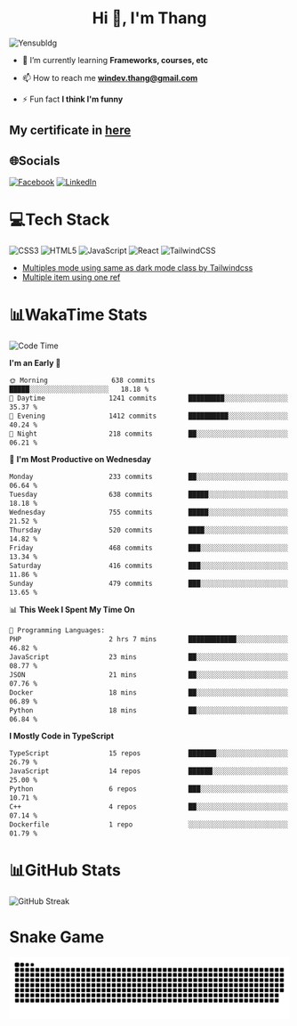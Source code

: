 <h1 align="center">Hi 👋, I'm Thang</h1>

![Yensubldg](https://readme-typing-svg.demolab.com?font=Fira+Code&weight=600&pause=1000&color=F5F5F2&center=true&vCenter=true&width=435&lines=Trying+to+be+a+Software+Engineering)

<!--
![](https://komarev.com/ghpvc/?username=yensubldg&label=Visitors+Count&color=brightgreen) -->

- 🌱 I’m currently learning **Frameworks, courses, etc**

- 📫 How to reach me **<windev.thang@gmail.com>**

- ⚡ Fun fact **I think I'm funny**

## My certificate in [here](./MY_CERTIFICATE.md)

## 🌐Socials

[![Facebook](https://img.shields.io/badge/Facebook-%231877F2.svg?logo=Facebook&logoColor=white)](https://facebook.com/yensubldg) [![LinkedIn](https://img.shields.io/badge/LinkedIn-%230077B5.svg?logo=linkedin&logoColor=white)](https://linkedin.com/in/yensubldg)

# 💻Tech Stack

![CSS3](https://img.shields.io/badge/css3-%231572B6.svg?style=for-the-badge&logo=css3&logoColor=white) ![HTML5](https://img.shields.io/badge/html5-%23E34F26.svg?style=for-the-badge&logo=html5&logoColor=white) ![JavaScript](https://img.shields.io/badge/javascript-%23323330.svg?style=for-the-badge&logo=javascript&logoColor=%23F7DF1E) ![React](https://img.shields.io/badge/react-%2320232a.svg?style=for-the-badge&logo=react&logoColor=%2361DAFB) ![TailwindCSS](https://img.shields.io/badge/tailwindcss-%2338B2AC.svg?style=for-the-badge&logo=tailwind-css&logoColor=white)

<!-- BLOG-POST-LIST:START -->
- [Multiples mode using same as dark mode class by Tailwindcss](https://dev.to/yensubldg/multiples-mode-using-same-as-dark-mode-class-by-tailwindcss-56p4)
- [Multiple item using one ref](https://dev.to/yensubldg/multiple-item-using-one-ref-1288)
<!-- BLOG-POST-LIST:END -->

# 📊WakaTime Stats

<!--START_SECTION:waka-->
![Code Time](http://img.shields.io/badge/Code%20Time-3%2C310%20hrs%2014%20mins-blue)

**I'm an Early 🐤** 

```text
🌞 Morning                638 commits         █████░░░░░░░░░░░░░░░░░░░░   18.18 % 
🌆 Daytime                1241 commits        █████████░░░░░░░░░░░░░░░░   35.37 % 
🌃 Evening                1412 commits        ██████████░░░░░░░░░░░░░░░   40.24 % 
🌙 Night                  218 commits         ██░░░░░░░░░░░░░░░░░░░░░░░   06.21 % 
```
📅 **I'm Most Productive on Wednesday** 

```text
Monday                   233 commits         ██░░░░░░░░░░░░░░░░░░░░░░░   06.64 % 
Tuesday                  638 commits         █████░░░░░░░░░░░░░░░░░░░░   18.18 % 
Wednesday                755 commits         █████░░░░░░░░░░░░░░░░░░░░   21.52 % 
Thursday                 520 commits         ████░░░░░░░░░░░░░░░░░░░░░   14.82 % 
Friday                   468 commits         ███░░░░░░░░░░░░░░░░░░░░░░   13.34 % 
Saturday                 416 commits         ███░░░░░░░░░░░░░░░░░░░░░░   11.86 % 
Sunday                   479 commits         ███░░░░░░░░░░░░░░░░░░░░░░   13.65 % 
```


📊 **This Week I Spent My Time On** 

```text
💬 Programming Languages: 
PHP                      2 hrs 7 mins        ████████████░░░░░░░░░░░░░   46.82 % 
JavaScript               23 mins             ██░░░░░░░░░░░░░░░░░░░░░░░   08.77 % 
JSON                     21 mins             ██░░░░░░░░░░░░░░░░░░░░░░░   07.76 % 
Docker                   18 mins             ██░░░░░░░░░░░░░░░░░░░░░░░   06.89 % 
Python                   18 mins             ██░░░░░░░░░░░░░░░░░░░░░░░   06.84 % 
```

**I Mostly Code in TypeScript** 

```text
TypeScript               15 repos            ███████░░░░░░░░░░░░░░░░░░   26.79 % 
JavaScript               14 repos            ██████░░░░░░░░░░░░░░░░░░░   25.00 % 
Python                   6 repos             ███░░░░░░░░░░░░░░░░░░░░░░   10.71 % 
C++                      4 repos             ██░░░░░░░░░░░░░░░░░░░░░░░   07.14 % 
Dockerfile               1 repo              ░░░░░░░░░░░░░░░░░░░░░░░░░   01.79 % 
```




<!--END_SECTION:waka-->

# 📊GitHub Stats

![GitHub Streak](https://streak-stats.demolab.com?user=yensubldg&theme=tokyonight&border_radius=8)

# Snake Game

![Snake eating my contribution graph](./github-contribution-grid-snake.svg)
